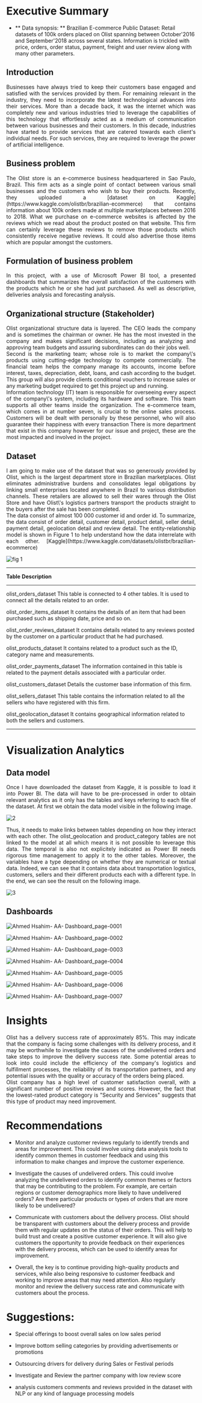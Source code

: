 # Executive Summary

-   ** Data synopsis: ** Brazilian E-commerce Public Dataset: Retail
    datasets of 100k orders placed on Olist spanning between
    October'2016 and September'2018 across several states. Information
    is trickled with price, orders, order status, payment, freight and
    user review along with many other parameters.

## Introduction

<div align="justify">
    Businesses have always tried to keep their customers base engaged and
satisfied with the services provided by them. For remaining relevant in
the industry, they need to incorporate the latest technological advances
into their services. More than a decade back, it was the internet which
was completely new and various industries tried to leverage the
capabilities of this technology that effortlessly acted as a medium of
communication between various businesses and their customers. In this
decade, industries have started to provide services that are catered
towards each client's individual needs. For such services, they are
required to leverage the power of artificial intelligence.
    </div>

## **Business problem**

<div align="justify">
    The Olist store is an e-commerce business headquartered in Sao Paulo,
Brazil. This firm acts as a single point of contact between various
small businesses and the customers who wish to buy their products.
Recently, they uploaded a [dataset on
Kaggle](https://www.kaggle.com/olistbr/brazilian-ecommerce) that
contains information about 100k orders made at multiple marketplaces
between 2016 to 2018. What we purchase on e-commerce websites is
affected by the reviews which we read about the product posted on that
website. This firm can certainly leverage these reviews to remove those
products which consistently receive negative reviews. It could also
advertise those items which are popular amongst the customers.
    </div>

## **Formulation of business problem**

<div align="justify">
    In this project, with a use of Microsoft Power BI
tool, a presented dashboards that summarizes the overall satisfaction of
the customers with the products which he or she had just purchased. As
well as descriptive, deliveries analysis and forecasting analysis.
    </div>

## Organizational structure (Stakeholder)

<div align="justify">
    Olist organizational structure data is layered. The CEO leads the
company and is sometimes the chairman or owner. He has the most invested
in the company and makes significant decisions, including as analyzing
and approving team budgets and assuring subordinates can do their jobs
well.
    </div>

<div align="justify">
Second is the marketing team; whose role is to market the company\'s
products using cutting-edge technology to compete commercially. The
financial team helps the company manage its accounts, income before
interest, taxes, depreciation, debt, loans, and cash according to the
budget. This group will also provide clients conditional vouchers to
increase sales or any marketing budget required to get this project up
and running.
    </div>

<div align="justify">
Information technology (IT) team is responsible for overseeing every
aspect of the company\'s system, including its hardware and software.
This team supports all other teams inside the organization. The
e-commerce team, which comes in at number seven, is crucial to the
online sales process. Customers will be dealt with personally by these
personnel, who will also guarantee their happiness with every
transaction There is more department that exist in this company however
for our issue and project, these are the most impacted and involved in
the project.
    </div>

## Dataset 

<div align="justify">
I am going to make use of the dataset that was so generously provided by
Olist, which is the largest department store in Brazilian marketplaces.
Olist eliminates administrative burdens and consolidates legal
obligations by linking small enterprises located anywhere in Brazil to
various distribution channels. These retailers are allowed to sell their
wares through the Olist Store and have Olist\'s logistics partners
transport the products straight to the buyers after the sale has been
completed.
    </div>

<div align="justify">
The data consist of almost 100 000 customer id and order id. To
summarize, the data consist of order detail, customer detail, product
detail, seller detail, payment detail, geolocation detail and review
detail. The entity-relationship model is shown in Figure 1 to help
understand how the data interrelate with each other.
[Kaggle](https://www.kaggle.com/datasets/olistbr/brazilian-ecommerce)
    </div>
  
  
![fig 1](https://user-images.githubusercontent.com/126220185/221439446-fcbbe806-e0d4-46cd-a6f9-3d8b4b9c7df8.png)



  ---------------------------------------------------------------------------
  **Table**                      **Description**
  ------------------------------ --------------------------------------------
  olist_orders_dataset           This table is connected to 4 other tables.
                                 It is used to connect all the details
                                 related to an order.

  olist_order_items_dataset      It contains the details of an item that had
                                 been purchased such as shipping date, price
                                 and so on.

  olist_order_reviews_dataset    It contains details related to any reviews
                                 posted by the customer on a particular
                                 product that he had purchased.

  olist_products_dataset         It contains related to a product such as the
                                 ID, category name and measurements.

  olist_order_payments_dataset   The information contained in this table is
                                 related to the payment details associated
                                 with a particular order.

  olist_customers_dataset        Details the customer base information of
                                 this firm.

  olist_sellers_dataset          This table contains the information related
                                 to all the sellers who have registered with
                                 this firm.

  olist_geolocation_dataset      It contains geographical information related
                                 to both the sellers and customers.
                                 
  ---------------------------------------------------------------------------

# Visualization Analytics

## Data model

<div align="justify">
Once I have downloaded the dataset from
Kaggle, it is possible to load it into Power BI. The data will have to
be pre-processed in order to obtain relevant analytics as it only has
the tables and keys referring to each file of the dataset. At first we
obtain the data model visible in the following image.
    </div>
 
 
![2](https://user-images.githubusercontent.com/126220185/221439638-d6a8a3e3-02f6-4f0e-8bc9-344a21846486.png)


<div align="justify">
Thus, it needs to make links between tables depending on how they
interact with each other. The olist_geolocation and product_category
tables are not linked to the model at all which means it is not possible
to leverage this data. The temporal is also not explicitely indicated as
Power BI needs rigorous time management to apply it to the other tables.
Moreover, the variables have a type depending on whether they are
numerical or textual data. Indeed, we can see that it contains data
about transportation logistics, customers, sellers and their different
products each with a different type. In the end, we can see the result
on the following image.
    </div>

  
  
![3](https://user-images.githubusercontent.com/126220185/221441944-c258dffe-c8d3-4511-8763-4d297ed9ad52.png)
 

## Dashboards


![Ahmed Hsahim- AA- Dashboard_page-0001](https://user-images.githubusercontent.com/126220185/221442502-e783c985-dc70-4222-966b-40eed984f45d.jpg)


![Ahmed Hsahim- AA- Dashboard_page-0002](https://user-images.githubusercontent.com/126220185/221442503-19e32d21-40a5-4428-b2bb-7e0c517f90cc.jpg)


![Ahmed Hsahim- AA- Dashboard_page-0003](https://user-images.githubusercontent.com/126220185/221442504-67d7cedc-debb-423e-9e06-e5c71b0aee07.jpg)


![Ahmed Hsahim- AA- Dashboard_page-0004](https://user-images.githubusercontent.com/126220185/221442506-91171d8d-9d3c-4384-95cb-9bbb1674ce2d.jpg)


![Ahmed Hsahim- AA- Dashboard_page-0005](https://user-images.githubusercontent.com/126220185/221442494-391dd4bb-f863-43f1-a93d-9dea79774c8d.jpg)


![Ahmed Hsahim- AA- Dashboard_page-0006](https://user-images.githubusercontent.com/126220185/221442498-14cb0553-b86b-45a1-8815-10b72a7b98bb.jpg)


![Ahmed Hsahim- AA- Dashboard_page-0007](https://user-images.githubusercontent.com/126220185/221442501-7b1653a9-0d14-4fe4-8bbc-6467e553e30e.jpg)


# Insights

<div align="justify">
    Olist has a delivery success rate of approximately 85%. This may
indicate that the company is facing some challenges with its delivery
process, and it may be worthwhile to investigate the causes of the
undelivered orders and take steps to improve the delivery success rate.
Some potential areas to look into could include the efficiency of the
company's logistics and fulfillment processes, the reliability of its
transportation partners, and any potential issues with the quality or
accuracy of the orders being placed.
    </div>
 

<div align="justify">
    Olist company has a high level of customer satisfaction overall, with a
significant number of positive reviews and scores. However, the fact
that the lowest-rated product category is "Security and Services"
suggests that this type of product may need improvement.
    </div>

# Recommendations


-   Monitor and analyze customer reviews regularly to identify trends
    and areas for improvement. This could involve using data analysis
    tools to identify common themes in customer feedback and using this
    information to make changes and improve the customer experience.


-   Investigate the causes of undelivered orders. This could involve
    analyzing the undelivered orders to identify common themes or
    factors that may be contributing to the problem. For example, are
    certain regions or customer demographics more likely to have
    undelivered orders? Are there particular products or types of orders
    that are more likely to be undelivered? 


-   Communicate with customers about the delivery process. Olist should
    be transparent with customers about the delivery process and provide
    them with regular updates on the status of their orders. This will
    help to build trust and create a positive customer experience. It
    will also give customers the opportunity to provide feedback on
    their experiences with the delivery process, which can be used to
    identify areas for improvement.


-   Overall, the key is to continue providing high-quality products and
    services, while also being responsive to customer feedback and
    working to improve areas that may need attention. Also regularly
    monitor and review the delivery success rate and communicate with
    customers about the process.

# Suggestions:

-   Special offerings to boost overall sales on low sales period 

-   Improve bottom selling categories by providing advertisements or promotions

-   Outsourcing drivers for delivery during Sales or Festival periods

-   Investigate and Review the partner company with low review score

-   analysis customers comments and reviews provided in the dataset with NLP or
    any kind of language processing models
